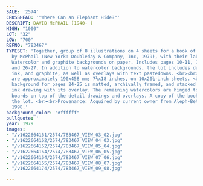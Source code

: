 ```yaml
---
SALE: '2574'
CROSSHEAD: '"Where Can an Elephant Hide?"'
DESCRIPT: DAVID McPHAIL (1940- )
HIGH: "1000"
LOT: "32"
LOW: "700"
REFNO: "783467"
TYPESET: 'Together, group of 8 illustrations on 4 sheets for a book of the same title
  by McPhail (New York: Doubleday & Company, Inc, 1979), with their label on versos.
  Watercolor and graphite backgrounds on paper. Includes pages 10-11, 14-15, 24-25,
  and 26-27. In addition to watercolor backgrounds, the lot includes details in pen,
  ink, and graphite, as well as overlays with text pastedowns. <br><br>Image areas
  are approximately 190x458 mm; 7½x18 inches, on 10x20¾-inch sheets. <br><br>Watercolor
  background for pages 24-25 is matted, archivally framed, and stacked above the corresponding
  ink drawing with its overlay. The remaining watercolors are hinged to individual
  boards on top of the detail drawings and overlays. A copy of the book accompanies
  the lot. <br><br>Provenance: Acquired by current owner from Aleph-Bet Books, January
  1998.'
background_color: "#ffffff"
pullquote: ''
year: 1979
images:
- "/v1622664161/2574/783467_VIEW_03_02.jpg"
- "/v1622664162/2574/783467_VIEW_04_03.jpg"
- "/v1622664162/2574/783467_VIEW_05_04.jpg"
- "/v1622664164/2574/783467_VIEW_06_05.jpg"
- "/v1622664164/2574/783467_VIEW_07_06.jpg"
- "/v1622664165/2574/783467_VIEW_08_07.jpg"
- "/v1622664174/2574/783467_VIEW_09_08.jpg"

---
```


